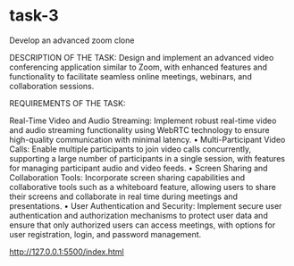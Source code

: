 # task-3
Develop an advanced zoom clone

DESCRIPTION OF THE TASK:
Design and implement an advanced video conferencing application similar to Zoom, with enhanced
features and functionality to facilitate seamless online meetings, webinars, and collaboration sessions.

REQUIREMENTS OF THE TASK:

  Real-Time Video and Audio Streaming: Implement robust real-time video and audio streaming
functionality using WebRTC technology to ensure high-quality communication with minimal
latency. 
• Multi-Participant Video Calls: Enable multiple participants to join video calls concurrently,
supporting a large number of participants in a single session, with features for managing participant
audio and video feeds. 
• Screen Sharing and Collaboration Tools: Incorporate screen sharing capabilities and collaborative
tools such as a whiteboard feature, allowing users to share their screens and collaborate in real time
during meetings and presentations. 
• User Authentication and Security: Implement secure user authentication and authorization
mechanisms to protect user data and ensure that only authorized users can access meetings, with
options for user registration, login, and password management.

http://127.0.0.1:5500/index.html

